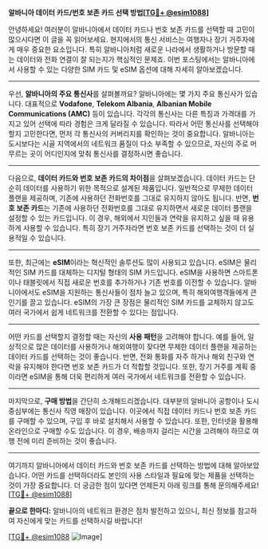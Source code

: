 **알바니아 데이터 카드/번호 보존 카드 선택 방법[[TG💪+ @esim1088](https://t.me/s/esim1088)]**

안녕하세요! 여러분이 알바니아에서 데이터 카드나 번호 보존 카드를 선택할 때 고민이 많으시다면 이 글을 꼭 읽어보세요. 현지에서의 통신 서비스는 여행자나 장기 거주자에게 매우 중요한 요소입니다. 특히 알바니아처럼 새로운 나라에서 생활하거나 방문할 때는 데이터와 전화 연결이 잘 되는지가 핵심적인 문제죠. 이번 포스팅에서는 알바니아에서 사용할 수 있는 다양한 SIM 카드 및 eSIM 옵션에 대해 자세히 알아보겠습니다.

---

우선, **알바니아의 주요 통신사**를 살펴볼까요? 알바니아에는 몇 가지 주요 통신사가 있습니다. 대표적으로 **Vodafone**, **Telekom Albania**, **Albanian Mobile Communications (AMC)** 등이 있습니다. 각각의 통신사는 다른 특징과 가격대를 가지고 있어 선택에 따라 경험은 크게 달라질 수 있습니다. 따라서 어떤 통신사를 선택해야 할지 고민한다면, 먼저 각 통신사의 커버리지를 확인하는 것이 중요합니다. 알바니아는 도시보다는 시골 지역에서의 네트워크 품질이 다소 부족할 수 있으므로, 자신의 주로 머무르는 곳이 어디인지에 맞춰 통신사를 결정하시면 좋습니다.

---

다음으로, **데이터 카드와 번호 보존 카드의 차이점**을 살펴보겠습니다. 데이터 카드는 단순히 데이터를 사용하기 위한 목적으로 설계된 제품입니다. 일반적으로 무제한 데이터 플랜을 제공하며, 기존에 사용하던 전화번호를 그대로 유지하지 않아도 됩니다. 반면, **번호 보존 카드**는 기존에 사용하던 전화번호를 그대로 유지하면서 새로운 데이터 플랜을 설정할 수 있는 카드입니다. 이 경우, 해외에서 지인들과 연락을 유지하고 싶을 때 유용하게 사용할 수 있습니다. 특히 장기 거주자라면 번호 보존 카드를 선택하는 것이 더 실용적일 수 있습니다.

---

또한, 최근에는 **eSIM**이라는 혁신적인 솔루션도 많이 사용되고 있습니다. eSIM은 물리적인 SIM 카드를 대체하는 디지털 형태의 SIM 카드입니다. eSIM을 사용하면 스마트폰이나 태블릿에서 직접 새로운 번호를 추가하거나 기존 번호를 이전할 수 있습니다. 알바니아에서도 eSIM을 지원하는 통신사들이 점차 늘고 있으며, 특히 해외여행객들에게 큰 인기를 끌고 있습니다. eSIM의 가장 큰 장점은 물리적인 SIM 카드를 교체하지 않고도 여러 국가에서 쉽게 네트워크를 전환할 수 있다는 점입니다.

---

어떤 카드를 선택할지 결정할 때는 자신의 **사용 패턴**을 고려해야 합니다. 예를 들어, 일상적으로 많은 데이터를 사용하거나 해외여행이 잦다면 무제한 데이터 플랜을 제공하는 데이터 카드를 선택하는 것이 좋습니다. 반면, 전화 통화를 자주 하거나 해외 친구와 연락을 유지해야 한다면 번호 보존 카드가 더 적합할 것입니다. 또한, 장기 거주를 계획 중이라면 eSIM을 통해 더욱 편리하게 여러 국가에서 네트워크를 전환할 수 있습니다.

---

마지막으로, **구매 방법**을 간단히 소개해드리겠습니다. 대부분의 알바니아 공항이나 도시 중심부에는 통신사 직영 매장이 있습니다. 이곳에서 직접 데이터 카드나 번호 보존 카드를 구매할 수 있으며, 구입 후 바로 설치해서 사용할 수 있습니다. 또한, 인터넷을 활용해 온라인으로 구매할 수도 있습니다. 이 경우, 배송까지 걸리는 시간을 고려해야 하므로 여행 전에 미리 준비하는 것이 좋습니다.

---

여기까지 알바니아에서 데이터 카드와 번호 보존 카드를 선택하는 방법에 대해 알아보았습니다. 어떤 카드를 선택하더라도 본인의 사용 스타일과 필요에 맞는 제품을 선택하는 것이 가장 중요합니다. 더 궁금한 점이 있다면 언제든지 아래 링크를 통해 문의해주세요! [[TG💪+ @esim1088](https://t.me/s/esim1088)]

**끝으로 한마디:** 알바니아의 네트워크 환경은 점차 발전하고 있으니, 최신 정보를 참고하여 자신에게 맞는 카드를 선택하시길 바랍니다! 

[[TG💪+ @esim1088](https://t.me/s/esim1088) ![Image](https://i.postimg.cc/Y0z9fWf4/image.png)]